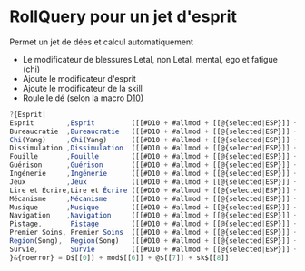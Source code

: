 # RollQuery pour un jet d'esprit

Permet un jet de dées et calcul automatiquement 

* Le modificateur de blessures Letal, non Letal, mental, ego et fatigue (chi)
* Ajoute le modificateur d'esprit
* Ajoute le modificateur de la skill
* Roule le dé (selon la macro [D10](./ensemble-base.macroset.md#D10))

```javascript
?{Esprit|
Esprit        ,Esprit         ([[#D10 + #allmod + [[@{selected|ESP}]] + [[0]]                          ]]) |
Bureaucratie  ,Bureaucratie   ([[#D10 + #allmod + [[@{selected|ESP}]] + [[%{selected|Bureaucratie}]]   ]]) | 
Chi(Yang)     ,Chi(Yang)      ([[#D10 + #allmod + [[@{selected|ESP}]] + [[%{selected|ChiYang}]]        ]]) |
Dissimulation ,Dissimulation  ([[#D10 + #allmod + [[@{selected|ESP}]] + [[%{selected|Dissimulation}]]  ]]) |
Fouille       ,Fouille        ([[#D10 + #allmod + [[@{selected|ESP}]] + [[%{selected|Fouille}]]        ]]) |
Guérison      ,Guérison       ([[#D10 + #allmod + [[@{selected|ESP}]] + [[%{selected|Guérison}]]       ]]) |
Ingénerie     ,Ingénerie      ([[#D10 + #allmod + [[@{selected|ESP}]] + [[%{selected|Ingénerie}]]      ]]) |
Jeux          ,Jeux           ([[#D10 + #allmod + [[@{selected|ESP}]] + [[%{selected|Jeux}]]           ]]) |
Lire et Écrire,Lire et Écrire ([[#D10 + #allmod + [[@{selected|ESP}]] + [[%{selected|LireÉcrire}]]     ]]) |
Mécanisme     ,Mécanisme      ([[#D10 + #allmod + [[@{selected|ESP}]] + [[%{selected|Mécanisme}]]      ]]) |
Musique       ,Musique        ([[#D10 + #allmod + [[@{selected|ESP}]] + [[%{selected|Musique}]]        ]]) |
Navigation    ,Navigation     ([[#D10 + #allmod + [[@{selected|ESP}]] + [[%{selected|Navigation}]]     ]]) |
Pistage,       Pistage        ([[#D10 + #allmod + [[@{selected|ESP}]] + [[%{selected|Pistage}]]        ]]) |
Premier Soins, Premier Soins  ([[#D10 + #allmod + [[@{selected|ESP}]] + [[%{selected|PremierSoins}]]   ]]) |
Region(Song),  Region(Song)   ([[#D10 + #allmod + [[@{selected|ESP}]] + [[%{selected|Region_Song}]]    ]]) |
Survie,        Survie         ([[#D10 + #allmod + [[@{selected|ESP}]] + [[%{selected|Survie}]]         ]]) 
}&{noerror} = D$[[0]] + mod$[[6]] + @$[[7]] + sk$[[8]]
```
